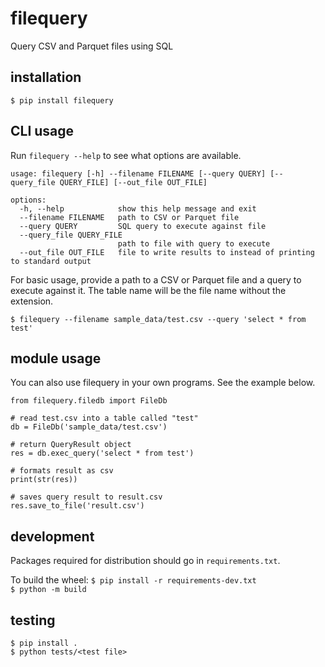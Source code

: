 # filequery
Query CSV and Parquet files using SQL

## installation
`$ pip install filequery`

## CLI usage
Run `filequery --help` to see what options are available.

```
usage: filequery [-h] --filename FILENAME [--query QUERY] [--query_file QUERY_FILE] [--out_file OUT_FILE]

options:
  -h, --help            show this help message and exit
  --filename FILENAME   path to CSV or Parquet file
  --query QUERY         SQL query to execute against file
  --query_file QUERY_FILE
                        path to file with query to execute
  --out_file OUT_FILE   file to write results to instead of printing to standard output
```

For basic usage, provide a path to a CSV or Parquet file and a query to execute against it. The table name will be the 
file name without the extension.

`$ filequery --filename sample_data/test.csv --query 'select * from test'`

## module usage
You can also use filequery in your own programs. See the example below.
```
from filequery.filedb import FileDb

# read test.csv into a table called "test"
db = FileDb('sample_data/test.csv')

# return QueryResult object
res = db.exec_query('select * from test')

# formats result as csv
print(str(res))

# saves query result to result.csv
res.save_to_file('result.csv')
```

## development
Packages required for distribution should go in `requirements.txt`.

To build the wheel:
`$ pip install -r requirements-dev.txt` \
`$ python -m build`

## testing
`$ pip install .` \
`$ python tests/<test file>`
